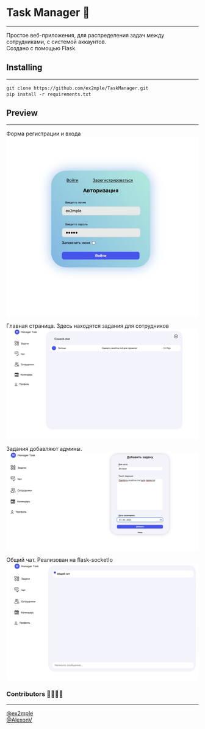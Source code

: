 # Task Manager 📝

---
Простое веб-приложения, для распределения задач между сотрудниками, с системой аккаунтов. </br>
Создано с помощью Flask.



## Installing ##

---

    git clone https://github.com/ex2mple/TaskManager.git
    pip install -r requirements.txt


## Preview ## 

---
Форма регистрации и входа <br>
![image](preview/login.jpg "Форма входа ")

Главная страница. Здесь находятся задания для сотрудников <br>
![image](preview/tasks.jpg "Вкладка с заданиями")

Задания добавляют админы. <br>
![image](preview/add_task.jpg "Форма добавления задания")

Общий чат. Реализован на flask-socketIo <br>
![image](preview/chat.gif "Чат")

### Contributors 🫱🏽‍🫲🏾

---
[@ex2mple](https://github.com/ex2mple) <br>
[@AlexonV](https://github.com/AlexonV)






